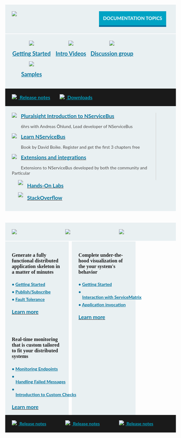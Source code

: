 <style>
  a.img img.hover{display:none;}
  a.img:hover img{display:none;}
  a.img:hover img.hover{display:inline;}
	
  .small.button{
	line-height: 45px;
	font-size: 16px;
	padding-left: 15px;
	font-family: 'Lato',Bold;
	display: inline-block;
  }
  .small.button a{
	display: block;
	color: white;		
	line-height: 45px;
	width: 215px;
	background-color: #00a3c4;
	border-bottom: 5px solid #0071a0;
	clear: both;
	text-align: center;
	text-transform: uppercase;
	text-decoration: none;
	font-weight: 700;	
  }
  .small.button a:hover{
	background-color: #03AFF8;
  }
  .block.black a, .block.middle a, .productcolumn a {
    color: inherit;
	white-space: nowrap;
  }
  .block{
    width: 100%;
    background-color: rgb(233,240,242);
    padding: 21px;
    margin-bottom: 2px;
    font-family: 'Lato';
  }

  .block.top img, .productcolumn img {
    float: left;
  }
  .block.black img{
    float: inherit;
  }
  .block.top .button{
    float: right;
    width: 225px;
    font-size: 15px;
  }
  .block.middle .ic{
    min-width: 25%;
    float: left;
    text-align: center;
    font-size: 18px;
    font-weight: bold;
    line-height: 50px;
    color: rgb(0,114,156);
  }      
  .block.black{
    margin-top: -2px;
    margin-bottom: 0px;
    width: 100%;
    clear: both;
    background-color: rgb(26,26,26);
    font-size: 16px;
    font-weight: bold;
    padding-top: 13px;
    padding-bottom: 13px;
    line-height: 30px;
  }
  span.blue{
    color: rgb(0,163,196);
    padding-right: 30px;
    display: inline-block;
  }
  .block.black span img{
    padding-left: 0px;
    padding-right: 5px;
    margin-top: -3px;
  }
  .productcolumn .black{
    font-size: 14px;
  }
  .block .left2 {
    width: 60%;
    float: left;
    border-right: 2px solid rgb(218,222,222);
    min-width: 460px;
  }
  .block .right1 {
    float: left;
    padding-left: 20px;
  }
  .block .right1 h3{
    padding-top: 7px;
  }
  .block h2{
    clear: both;
    font-size: 20px !important;
    font-family: 'Dosis', Semibold;
    padding-bottom: 20px;
    margin-bottom: 0px;
    margin-top: 0px;
  }
  .block h3{
    font-weight: bold;
    font-size: 17px;
    margin-top: 0px;
    margin-bottom: 0px;
    color: rgb(0,114,156);
  }
  .block h4{
    font-size: 16px !important;
    font-family: 'Dosis', bold;
    font-weight: bold;
    margin-top: 0px;
  }
  .block h5{        
    color: rgb(0,114,156);
    font-size: 14px;
    font-weight: bold;
    padding-left: 28px;
    padding-top: 5px;
  }
  .block p{
    font-size: 14px;
    color: rgb(77,77,77);
  }
  .block .right1 img, .block .left2 img {
    float: left;
    margin: 0px 13px 23px 0px;
  }
  .productcolumn{
    width: 32%;
    margin-right: 2%;
    float: left;        
  }
  .productcolumn.header{
    margin-top: 35px;        
  }
  .productcolumn.last{
    margin-right: 0px;
  }
  .productcolumnc{
    overflow: hidden;
    clear: both;
  }
  .productcolumnc .productcolumn{
    padding-bottom: 1000px;
    margin-bottom: -1000px;
  }
  
  .productcolumnc ul {
    list-style: none;
    margin-left: 0px;
    padding-left: 0px;
  }
  .productcolumnc li {
    color: rgb(0,114,156) !important;
    font-size: 14px;
    font-weight: bold;
    padding-bottom: 7px;
    padding-left: 12px;
    text-indent: -12px;
  }
  .productcolumnc li:before{
    content: "• ";
    color: rgb(0,114,156);
  }
</style>

<div class="block top">
  <a href="/nservicebus"><img src="/home/nservicebus.png" style="max-width: 43%" /></a>
  <div class="small button">
    <a class="blue" href="/nservicebus/">Documentation topics</a>
  </div>
  <div style="clear: both"></div>
</div>
<div class="block middle">
  <div class="ic">
    <a href="/samples/step-by-step/" class="img">
      <img src="/home/getting-started.png" /><img src="/home/getting-started-hover.png" class="hover"/><br/>
      Getting Started
    </a>
  </div>
  <div class="ic">
    <a href="http://particular.net/Videos-and-Presentations" class="img">
      <img src="/home/intro-videos.png" /><img src="/home/intro-videos-hover.png" class="hover"/><br/>
      Intro Videos
    </a>
  </div>
  <div class="ic">
    <a href="https://groups.google.com/forum/#!forum/particularsoftware" class="img">
      <img src="/home/discussion-large.png" /><img src="/home/discussion-large-hover.png" class="hover"/><br/>
      Discussion group
    </a>
  </div>
  <div class="ic">
    <a href="/samples/" class="img rarr">
      <img src="/home/samples.png" /><img src="/home/samples-hover.png" class="hover"/><br/>
      Samples
    </a>
  </div>
  <div style="clear: both"></div>
</div>
<div class="block black">
  <span class="blue"><a href="https://github.com/Particular/NServiceBus/releases"><img src="/home/release-notes.png" /> Release notes</a></span><span class="blue"><a href="http://particular.net/downloads"><img src="/home/download.png" /> Downloads</a></span>
</div>
<div class="block middle">
<div class="left2">
    <a href="http://www.pluralsight.com/courses/table-of-contents/nservicebus" class="img">
      <img src="/home/videos-small.png" />
      <img src="/home/videos-small-hover.png" class="hover"/>
      <h3>Pluralsight Introduction to NServiceBus</h3>
    </a>
    <p>6hrs with Andreas Öhlund, Lead developer of NServiceBus</p>
    <div style="clear: both"></div>
    <a href="https://www.packtpub.com/application-development/learning-nservicebus" class="img">
      <img src="/home/book.png" />
      <img src="/home/book-hover.png" class="hover"/>
      <h3>Learn NServiceBus</h3>
    </a>
    <p>Book by David Boike. Register and get the first 3 chapters free</p>
    <div style="clear: both"></div>
    <a href="/platform/extensions.md" class="img">
      <img src="/home/extensions-small.png" />
      <img src="/home/extensions-small-hover.png" class="hover"/>
      <h3>Extensions and integrations</h3>
    </a>
    <p>Extensions to NServiceBus developed by both the community and Particular</p>
    <div style="clear: both"></div>
  </div>
  <div class="right1">
    <a href="http://particular.net/HandsOnLabs" class="img">
      <img src="/home/hand-on-labs-small.png" />
      <img src="/home/hand-on-labs-small-hover.png" class="hover"/>
      <h3>Hands-On Labs</h3>
    </a>
    <div style="clear: both"></div>
    <a href="http://stackoverflow.com/questions/tagged/nservicebus" class="img">
      <img src="/home/stackoverflow-big.png" />
      <img src="/home/stackoverflow-big-hover.png" class="hover"/>
      <h3>StackOverflow</h3>
    </a>
    <div style="clear: both"></div>
  </div>
  <div style="clear: both"></div>
</div>
<div class="productcolumn header">
  <div class="block top">
    <a href="/servicematrix/">
      <img src="/home/servicematrix.png" />
    </a>
    <div style="clear: both"></div>
  </div>
</div>
<div class="productcolumn header">
  <div class="block top">
    <a href="/serviceinsight/">
      <img src="/home/serviceinsight.png" />
    </a>
    <div style="clear: both"></div>
  </div>
</div>
<div class="productcolumn header last">
  <div class="block top">
    <a href="/servicepulse/">
      <img src="/home/servicepulse.png" />
    </a>
    <div style="clear: both"></div>
  </div>
</div>
<div class="productcolumnc">
  <div class="productcolumn block">
    <p><h4>Generate a fully functional distributed application skeleton in a matter of minutes</h4></p>
    <ul>
      <li><a href="/servicematrix/getting-started-with-servicematrix-2.0.md">Getting Started</a></li>
      <li><a href="/servicematrix/getting-started-with-nservicebus-using-servicematrix-2.0-publish-subscribe.md">Publish/Subscribe</a></li>
      <li><a href="/servicematrix/getting-started-with-nservicebus-using-servicematrix-2.0-fault-tolerance.md">Fault Tolerance</a></li>
    </ul>
    <a href="/servicematrix/"><h3>Learn more</h3></a><br/>
   <div style="clear: both"></div>
  </div>
  <div class="productcolumn block">
    <p><h4>Complete under-the-hood visualization of the your system's behavior</h4></p>
    <ul>
      <li><a href="/serviceinsight/getting-started-overview.md">Getting Started</a></li>
      <li><a href="/servicematrix/servicematrix-serviceinsight.md">Interaction with ServiceMatrix</a></li>
      <li><a href="/serviceinsight/application-invocation.md">Application invocation</a></li>
    </ul>
    <a href="/serviceinsight/"><h3>Learn more</h3></a><br/>
    <div style="clear: both"></div>
  </div>
  <div class="productcolumn last block">
    <p><h4>Real-time monitoring that is custom tailored to fit your distributed systems</h4></p>
    <ul>
      <li><a href="/servicepulse/intro-endpoints-heartbeats.md">Monitoring Endpoints</a></li>
      <li><a href="/servicepulse/intro-failed-messages.md">Handling Failed Messages</a></li>
      <li><a href="/servicepulse/intro-endpoints-custom-checks.md">Introduction to Custom Checks</a></li>
    </ul>
    <a href="/servicepulse/"><h3>Learn more</h3></a><br/>
    <div style="clear: both"></div>
  </div>
</div>
<div class="productcolumn">
  <div class="block black">
    <span class="blue"><a href="https://github.com/Particular/ServiceMatrix/releases"><img src="/home/release-notes.png" /> Release notes</a></span>
  </div>
</div>
<div class="productcolumn">
  <div class="block black">
    <span class="blue"><a href="https://github.com/Particular/ServiceInsight/releases"><img src="/home/release-notes.png" /> Release notes</a></span>
  </div>
</div>
<div class="productcolumn last">
  <div class="block black">
    <span class="blue"><a href="https://github.com/Particular/ServicePulse/releases"><img src="/home/release-notes.png" /> Release notes</a></span>
  </div>
</div>
<div style="clear: both; padding-top: 35px"></div>
